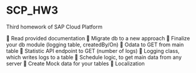 # SCP_HW3
Third homework of SAP Cloud Platform

	Read provided documentation
	Migrate db to a new approach
	Finalize your db module (logging table, createdBy/On)
	Odata to GET from main table
	Statistic API endpoint to GET (number of logs)
	Logging class, which writes logs to a table
	Schedule logic, to get main data from any server
	Create Mock data for your tables
	Localization

